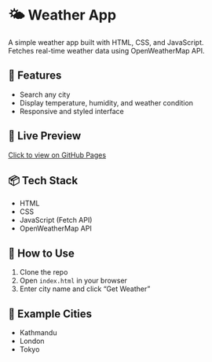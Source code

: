 # 🌤️ Weather App

A simple weather app built with HTML, CSS, and JavaScript.  
Fetches real-time weather data using OpenWeatherMap API.

## 🔧 Features
- Search any city
- Display temperature, humidity, and weather condition
- Responsive and styled interface

## 🔗 Live Preview
[Click to view on GitHub Pages](https://YOUR_USERNAME.github.io/weather-app/)

## 📦 Tech Stack
- HTML
- CSS
- JavaScript (Fetch API)
- OpenWeatherMap API

## 📌 How to Use
1. Clone the repo
2. Open `index.html` in your browser
3. Enter city name and click “Get Weather”

## 🧪 Example Cities
- Kathmandu
- London
- Tokyo
